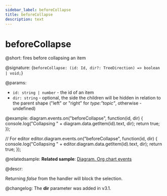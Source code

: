 ```yaml
---
sidebar_label: beforeCollapse
title: beforeCollapse
description: text
---
```


# beforeCollapse

@short: fires before collapsing an item

@signature: {`beforeCollapse: (id: Id, dir?: TreeDirection) => boolean | void;`}

@params:
- `id: string | number` - the id of an item 
- `dir: string` - optional, the side the children will be hidden in relation to the parent shape ("left" or "right" for *type:"topic"*, otherwise - undefined)
  
@example:
diagram.events.on("beforeCollapse", function(id, dir) {
    console.log("Collapsing " + diagram.data.getItem(id).text, dir);
    return true;
});

// For editor
editor.diagram.events.on("beforeCollapse", function(id, dir) {
    console.log("Collapsing " + editor.diagram.data.getItem(id).text, dir);
    return true;
});

@relatedsample:
**Related sample**: [Diagram. Org chart events](https://snippet.dhtmlx.com/l38pct7c)

@descr:

Returning *false* from the handler will block the selection.

@changelog: The **dir** parameter was added in v3.1.
